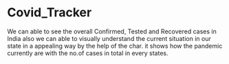 # Covid_Tracker
We can able to see the overall Confirmed, Tested and  Recovered cases in India  also we can able to visually understand the current situation in our state in a appealing way by the help of the char. it shows how the pandemic currently are with the no.of cases in total in every states.
